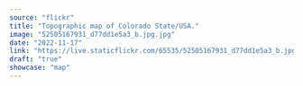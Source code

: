 ```yaml
---
source: "flickr"
title: "Topographic map of Colorado State/USA."
image: "52505167931_d77dd1e5a3_b.jpg.jpg"
date: "2022-11-17"
link: "https://live.staticflickr.com/65535/52505167931_d77dd1e5a3_b.jpg"
draft: "true"
showcase: "map"
---
```

